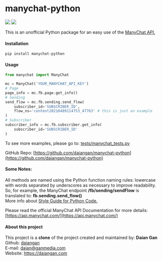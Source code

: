 # manychat-python
![](https://img.shields.io/badge/version-0.1.2-success) ![](https://img.shields.io/badge/Python-3.8%20|%203.9%20|%203.10%20|%203.11-4B8BBE?logo=python&logoColor=white)

This is an unofficial Python package for an easy use of the [ManyChat API.](https://api.manychat.com/)

#### Installation
```text
pip install manychat-python
```
#### Usage
```python
from manychat import ManyChat

mc = ManyChat('YOUR_MANYCHAT_API_KEY')
# Page
page_info = mc.fb.page.get_info()
# Sending
send_flow = mc.fb.sending.send_flow(
    subscriber_id='SUBSCRIBER_ID',
    flow_ns='content20210489114753_47763' # this is just an example
)
# Subscriber
subscriber_info = mc.fb.subscriber.get_info(
    subscriber_id='SUBSCRIBER_ID'
)
```
To see more examples, please go to: [tests/manychat_tests.py](https://github.com/daiangan/manychat-python/blob/main/tests/manychat_tests.py)

GitHub Repo: [https://github.com/daiangan/manychat-python](https://github.com/daiangan/manychat-python)

#### Some Notes:
All methods are named using the Python function naming rules: lowercase with words separated by underscores as necessary to improve readability.
<br>
So, for example, the ManyChat endpoint __/fb/sending/sendFlow__ is translated to: __fb.sending.send_flow()__
<br>
More info about [Style Guide for Python Code.](https://www.python.org/dev/peps/pep-0008/#function-and-variable-names)
<br>

Please read the official ManyChat API Documentation for more details:
[https://api.manychat.com/](https://api.manychat.com/)
<br>

#### About this project

This project is a **clone** of the project created and maintained by:
__Daian Gan__  
Github: [daiangan](https://github.com/daiangan)  
E-mail: daian@ganmedia.com  
Website: https://daiangan.com  
